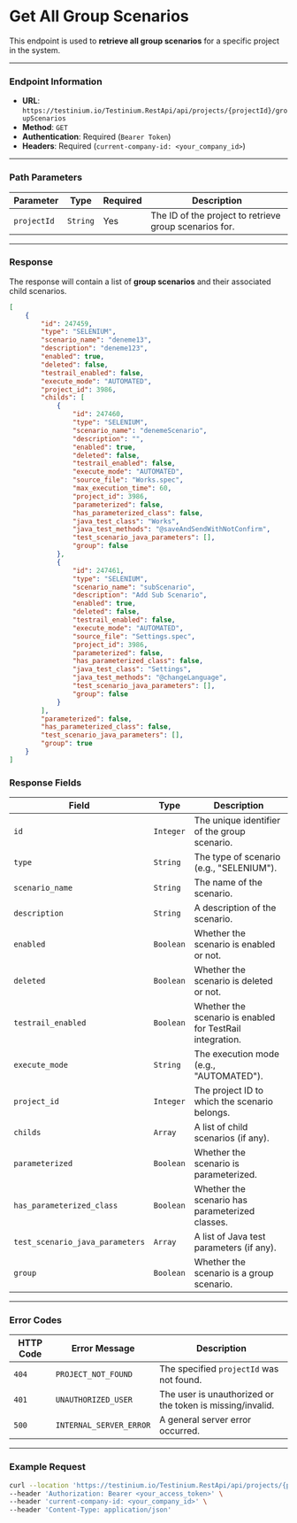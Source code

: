 # Get All Group Scenarios

This endpoint is used to **retrieve all group scenarios** for a specific project in the system.

***

### Endpoint Information

* **URL**: `https://testinium.io/Testinium.RestApi/api/projects/{projectId}/groupScenarios`
* **Method**: `GET`
* **Authentication**: Required (`Bearer Token`)
* **Headers**: Required (`current-company-id: <your_company_id>`)

***

### Path Parameters

| Parameter   | Type     | Required | Description                                            |
| ----------- | -------- | -------- | ------------------------------------------------------ |
| `projectId` | `String` | Yes      | The ID of the project to retrieve group scenarios for. |

***

### Response

The response will contain a list of **group scenarios** and their associated child scenarios.

```json
[
    {
        "id": 247459,
        "type": "SELENIUM",
        "scenario_name": "deneme13",
        "description": "deneme123",
        "enabled": true,
        "deleted": false,
        "testrail_enabled": false,
        "execute_mode": "AUTOMATED",
        "project_id": 3986,
        "childs": [
            {
                "id": 247460,
                "type": "SELENIUM",
                "scenario_name": "denemeScenario",
                "description": "",
                "enabled": true,
                "deleted": false,
                "testrail_enabled": false,
                "execute_mode": "AUTOMATED",
                "source_file": "Works.spec",
                "max_execution_time": 60,
                "project_id": 3986,
                "parameterized": false,
                "has_parameterized_class": false,
                "java_test_class": "Works",
                "java_test_methods": "@saveAndSendWithNotConfirm",
                "test_scenario_java_parameters": [],
                "group": false
            },
            {
                "id": 247461,
                "type": "SELENIUM",
                "scenario_name": "subScenario",
                "description": "Add Sub Scenario",
                "enabled": true,
                "deleted": false,
                "testrail_enabled": false,
                "execute_mode": "AUTOMATED",
                "source_file": "Settings.spec",
                "project_id": 3986,
                "parameterized": false,
                "has_parameterized_class": false,
                "java_test_class": "Settings",
                "java_test_methods": "@changeLanguage",
                "test_scenario_java_parameters": [],
                "group": false
            }
        ],
        "parameterized": false,
        "has_parameterized_class": false,
        "test_scenario_java_parameters": [],
        "group": true
    }
]
```

### Response Fields

| Field                           | Type      | Description                                               |
| ------------------------------- | --------- | --------------------------------------------------------- |
| `id`                            | `Integer` | The unique identifier of the group scenario.              |
| `type`                          | `String`  | The type of scenario (e.g., "SELENIUM").                  |
| `scenario_name`                 | `String`  | The name of the scenario.                                 |
| `description`                   | `String`  | A description of the scenario.                            |
| `enabled`                       | `Boolean` | Whether the scenario is enabled or not.                   |
| `deleted`                       | `Boolean` | Whether the scenario is deleted or not.                   |
| `testrail_enabled`              | `Boolean` | Whether the scenario is enabled for TestRail integration. |
| `execute_mode`                  | `String`  | The execution mode (e.g., "AUTOMATED").                   |
| `project_id`                    | `Integer` | The project ID to which the scenario belongs.             |
| `childs`                        | `Array`   | A list of child scenarios (if any).                       |
| `parameterized`                 | `Boolean` | Whether the scenario is parameterized.                    |
| `has_parameterized_class`       | `Boolean` | Whether the scenario has parameterized classes.           |
| `test_scenario_java_parameters` | `Array`   | A list of Java test parameters (if any).                  |
| `group`                         | `Boolean` | Whether the scenario is a group scenario.                 |

***

### Error Codes

| HTTP Code | Error Message           | Description                                               |
| --------- | ----------------------- | --------------------------------------------------------- |
| `404`     | `PROJECT_NOT_FOUND`     | The specified `projectId` was not found.                  |
| `401`     | `UNAUTHORIZED_USER`     | The user is unauthorized or the token is missing/invalid. |
| `500`     | `INTERNAL_SERVER_ERROR` | A general server error occurred.                          |

***

### Example Request

```bash
curl --location 'https://testinium.io/Testinium.RestApi/api/projects/{projectId}/groupScenarios' \
--header 'Authorization: Bearer <your_access_token>' \
--header 'current-company-id: <your_company_id>' \
--header 'Content-Type: application/json'
```
